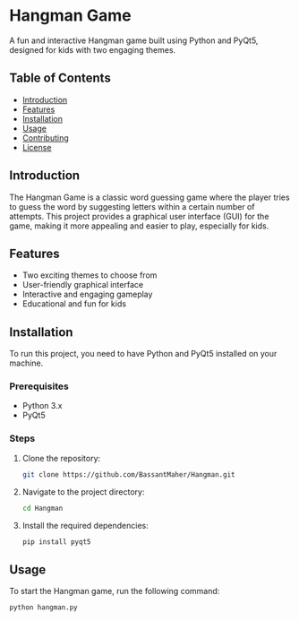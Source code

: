 # Hangman Game

A fun and interactive Hangman game built using Python and PyQt5, designed for kids with two engaging themes.

## Table of Contents
- [Introduction](#introduction)
- [Features](#features)
- [Installation](#installation)
- [Usage](#usage)
- [Contributing](#contributing)
- [License](#license)

## Introduction
The Hangman Game is a classic word guessing game where the player tries to guess the word by suggesting letters within a certain number of attempts. This project provides a graphical user interface (GUI) for the game, making it more appealing and easier to play, especially for kids.

## Features
- Two exciting themes to choose from
- User-friendly graphical interface
- Interactive and engaging gameplay
- Educational and fun for kids

## Installation
To run this project, you need to have Python and PyQt5 installed on your machine.

### Prerequisites
- Python 3.x
- PyQt5

### Steps
1. Clone the repository:
    ```bash
    git clone https://github.com/BassantMaher/Hangman.git
    ```
2. Navigate to the project directory:
    ```bash
    cd Hangman
    ```
3. Install the required dependencies:
    ```bash
    pip install pyqt5
    ```

## Usage
To start the Hangman game, run the following command:
```bash
python hangman.py
